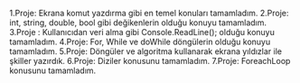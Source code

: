 1.Proje: Ekrana komut yazdırma gibi en temel konuları tamamladım.
2.Proje: int, string, double, bool gibi değikenlerin olduğu konuyu  tamamladım.
3.Proje : Kullanıcıdan veri alma gibi Console.ReadLine(); olduğu konuyu  tamamladım.
4.Proje: For, While ve doWhile döngülerin olduğu konuyu  tamamladım.
5.Proje: Döngüler ve algoritma kullanarak ekrana yıldızlar ile şkiller yazırdık.
6.Proje: Diziler konusunu tamamladım.
7.Proje: ForeachLoop konusunu tamamladım.
